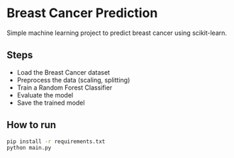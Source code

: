 
# Breast Cancer Prediction

Simple machine learning project to predict breast cancer using scikit-learn.

## Steps
- Load the Breast Cancer dataset
- Preprocess the data (scaling, splitting)
- Train a Random Forest Classifier
- Evaluate the model
- Save the trained model

## How to run
```bash
pip install -r requirements.txt
python main.py
```
